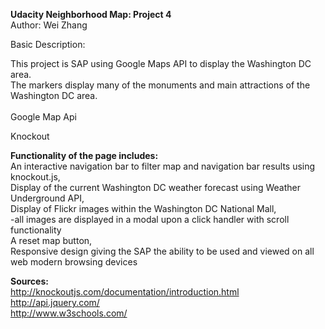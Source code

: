 <strong>Udacity Neighborhood Map: Project 4</strong><br/>
Author: Wei Zhang


Basic Description:

This project is SAP using Google Maps API to display the Washington DC area.<br/>
The markers display many of the monuments and main attractions of the Washington DC area. <br/>
<br/>
Google Map Api

Knockout 

<strong>Functionality of the page includes:</strong> <br/> 
	An interactive navigation bar to filter map and navigation bar results using knockout.js, <br/>
	Display of the current Washington DC weather forecast using Weather Underground API, <br/>
	Display of Flickr images within the Washington DC National Mall, <br/>
		-all images are displayed in a modal upon a click handler with scroll functionality<br/>
	A reset map button, <br/>
	Responsive design giving the SAP the ability to be used and viewed on all web modern browsing devices

<strong>Sources:</strong><br/>
http://knockoutjs.com/documentation/introduction.html<br/>
http://api.jquery.com/<br/>
http://www.w3schools.com/


